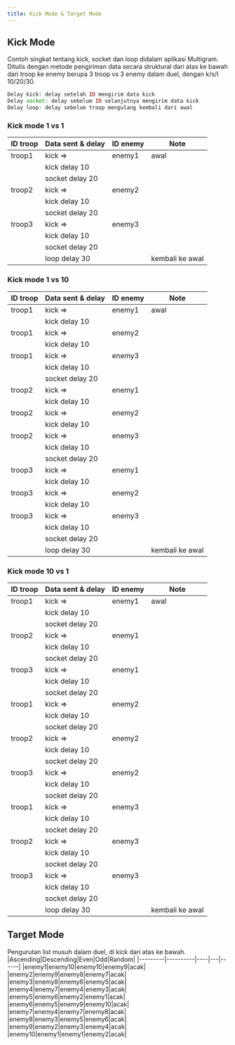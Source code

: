 ```yaml
---
title: Kick Mode & Target Mode
---
```

## Kick Mode
Contoh singkat tentang kick, socket dan loop didalam aplikasi Multigram. Ditulis dengan metode pengiriman data secara struktural dari atas ke bawah dari troop ke enemy berupa 3 troop vs 3 enemy dalam duel, dengan k/s/l 10/20/30.
<!-- more -->
``` php
Delay kick: delay setelah ID mengirim data kick
Delay socket: delay sebelum ID selanjutnya mengirim data kick
Delay loop: delay sebelum troop mengulang kembali dari awal
```

### Kick mode 1 vs 1
|ID troop|Data sent & delay|ID enemy|Note|
|---|---|---|---|
|troop1| kick =>|enemy1|awal|
|| kick delay 10|||
|| socket delay 20||||
|troop2|kick =>|enemy2|
|| kick delay 10||
|| socket delay 20|||
|troop3|kick =>|enemy3|
|| kick delay 10||
|| socket delay 20|||
|| loop delay 30||kembali ke awal|

### Kick mode 1 vs 10

|ID troop|Data sent & delay|ID enemy|Note|
|---|---|---|---|
|troop1|kick =>|enemy1|awal|
|| kick delay 10||
|troop1|kick =>|enemy2||
|| kick delay 10||
|troop1|kick =>|enemy3||
|| kick delay 10||
||socket delay 20||
|troop2|kick =>|enemy1||
|| kick delay 10||
|troop2|kick =>|enemy2||
|| kick delay 10||
|troop2|kick =>|enemy3||
|| kick delay 10||
||socket delay 20||
|troop3|kick =>|enemy1||
|| kick delay 10||
|troop3|kick =>|enemy2||
|| kick delay 10||
|troop3|kick =>|enemy3||
|| kick delay 10||
||socket delay 20||
||loop delay 30||kembali ke awal|

### Kick mode 10 vs 1

|ID troop|Data sent & delay|ID enemy|Note|
|---|---|---|---|
|troop1|kick =>|enemy1|awal|
|| kick delay 10||
||socket delay 20||
|troop2|kick =>|enemy1||
|| kick delay 10||
||socket delay 20||
|troop3|kick =>|enemy1||
|| kick delay 10||
||socket delay 20||
|troop1|kick =>|enemy2||
|| kick delay 10||
||socket delay 20||
|troop2|kick =>|enemy2||
|| kick delay 10||
||socket delay 20||
|troop3|kick =>|enemy2||
|| kick delay 10||
||socket delay 20||
|troop1|kick =>|enemy3||
|| kick delay 10||
||socket delay 20||
|troop2|kick =>|enemy3||
|| kick delay 10||
||socket delay 20||
|troop3|kick =>|enemy3||
|| kick delay 10||
||socket delay 20||
||loop delay 30||kembali ke awal

## Target Mode
Pengurutan list musuh dalam duel, di kick dari atas ke bawah.
|Ascending|Descending|Even|Odd|Random|
|---------|----------|----|---|------|
|enemy1|enemy10|enemy10|enemy9|acak|
|enemy2|enemy9|enemy8|enemy7|acak|
|enemy3|enemy8|enemy6|enemy5|acak|
|enemy4|enemy7|enemy4|enemy3|acak|
|enemy5|enemy6|enemy2|enemy1|acak|
|enemy6|enemy5|enemy9|enemy10|acak|
|enemy7|enemy4|enemy7|enemy8|acak|
|enemy8|enemy3|enemy5|enemy6|acak|
|enemy9|enemy2|enemy3|enemy4|acak|
|enemy10|enemy1|enemy1|enemy2|acak|
